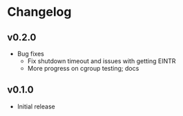 # Changelog

## v0.2.0

* Bug fixes
  * Fix shutdown timeout and issues with getting EINTR
  * More progress on cgroup testing; docs

## v0.1.0

* Initial release
